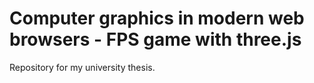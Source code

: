 # Computer graphics in modern web browsers - FPS game with three.js
Repository for my university thesis.
